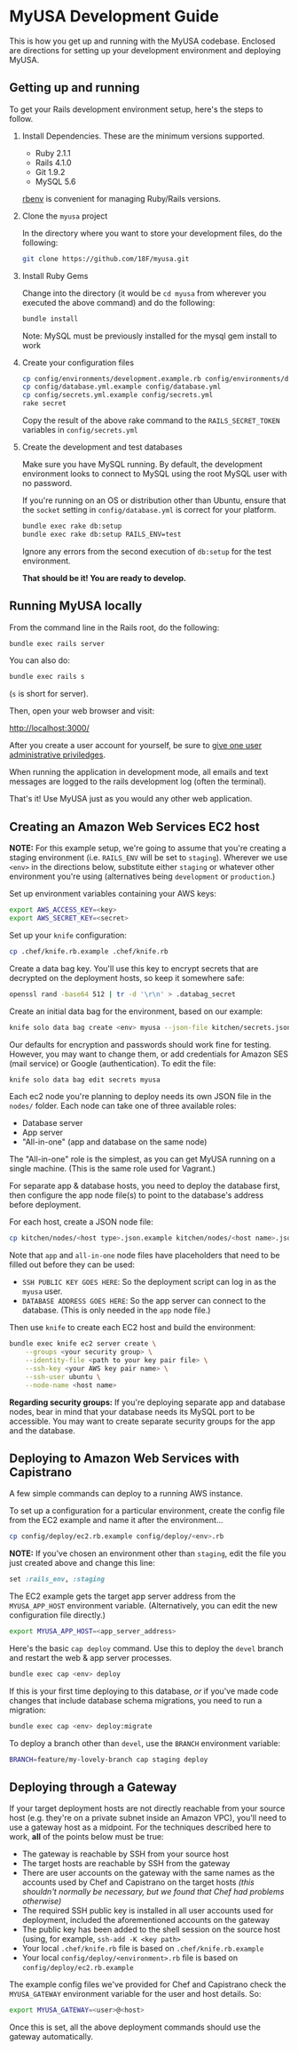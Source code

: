 # MyUSA Development Guide

This is how you get up and running with the MyUSA codebase.  Enclosed are directions for setting up your development environment and deploying MyUSA.

## Getting up and running

To get your Rails development environment setup, here's the steps to follow.

1. Install Dependencies.  These are the minimum versions supported.
      - Ruby 2.1.1
      - Rails 4.1.0
      - Git 1.9.2
      - MySQL 5.6

    [rbenv](https://github.com/sstephenson/rbenv) is convenient for managing Ruby/Rails versions.

2. Clone the `myusa` project

    In the directory where you want to store your development files, do the following:

    ```sh
    git clone https://github.com/18F/myusa.git
    ```

3. Install Ruby Gems

    Change into the directory (it would be `cd myusa` from wherever you executed the above command) and do the following:

    ```sh
    bundle install
    ```

    Note: MySQL must be previously installed for the mysql gem install to work

4. Create your configuration files

    ```sh
    cp config/environments/development.example.rb config/environments/development.rb
    cp config/database.yml.example config/database.yml
    cp config/secrets.yml.example config/secrets.yml
    rake secret
    ```

    Copy the result of the above rake command to the `RAILS_SECRET_TOKEN` variables in `config/secrets.yml`

5. Create the development and test databases

    Make sure you have MySQL running.  By default, the development environment looks to connect to MySQL using the root MySQL user with no password.

    If you're running on an OS or distribution other than Ubuntu, ensure that the `socket` setting in `config/database.yml` is correct for your platform.

    ```sh
    bundle exec rake db:setup
    bundle exec rake db:setup RAILS_ENV=test
    ```

    Ignore any errors from the second execution of `db:setup` for the test environment.

    **That should be it!  You are ready to develop.**

## Running MyUSA locally

From the command line in the Rails root, do the following:

```sh
bundle exec rails server
```

You can also do:

```sh
bundle exec rails s
```

(`s` is short for server).

Then, open your web browser and visit:

[http://localhost:3000/](http://localhost:3000/)

After you create a user account for yourself, be sure to [give one user administrative priviledges](https://github.com/18F/myusa/wiki/Administration).

When running the application in development mode, all emails and text messages are logged to the rails development log (often the terminal).

That's it!  Use MyUSA just as you would any other web application.

## Creating an Amazon Web Services EC2 host

**NOTE:** For this example setup, we're going to assume that you're creating
a staging environment (i.e. `RAILS_ENV` will be set to `staging`). Wherever
we use `<env>` in the directions below, substitute either `staging` or whatever
other environment you're using (alternatives being `development` or
`production`.)

Set up environment variables containing your AWS keys:

```sh
export AWS_ACCESS_KEY=<key>
export AWS_SECRET_KEY=<secret>
```

Set up your `knife` configuration:

```sh
cp .chef/knife.rb.example .chef/knife.rb
```

Create a data bag key. You'll use this key to encrypt secrets that are
decrypted on the deployment hosts, so keep it somewhere safe:
```sh
openssl rand -base64 512 | tr -d '\r\n' > .databag_secret
```

Create an initial data bag for the environment, based on our example:

```sh
knife solo data bag create <env> myusa --json-file kitchen/secrets.json.example
```

Our defaults for encryption and passwords should work fine for testing. However,
you may want to change them, or add credentials for Amazon SES (mail service)
or Google (authentication). To edit the file:

```sh
knife solo data bag edit secrets myusa
```

Each ec2 node you're planning to deploy needs its own JSON file in the `nodes/`
folder. Each node can take one of three available roles:
* Database server
* App server
* "All-in-one" (app and database on the same node)

The "All-in-one" role is the simplest, as you can get MyUSA running on a single
machine. (This is the same role used for Vagrant.)

For separate app & database hosts, you need to deploy the database first,
then configure the app node file(s) to point to the database's address before
deployment.

For each host, create a JSON node file:
```sh
cp kitchen/nodes/<host type>.json.example kitchen/nodes/<host name>.json
```

Note that `app` and `all-in-one` node files have placeholders that need to be
filled out before they can be used:
 * `SSH PUBLIC KEY GOES HERE`: So the deployment script can log in as the
   `myusa` user.
 * `DATABASE ADDRESS GOES HERE`: So the app server can connect to the database.
   (This is only needed in the `app` node file.)

Then use `knife` to create each EC2 host and build the environment:

```sh
bundle exec knife ec2 server create \
    --groups <your security group> \
    --identity-file <path to your key pair file> \
    --ssh-key <your AWS key pair name> \
    --ssh-user ubuntu \
    --node-name <host name>
```

**Regarding security groups:** If you're deploying separate app and database
nodes, bear in mind that your database needs its MySQL port to be accessible.
You may want to create separate security groups for the app and the database.

## Deploying to Amazon Web Services with Capistrano

A few simple commands can deploy to a running AWS instance.

To set up a configuration for a particular environment, create the config file
from the EC2 example and name it after the environment...

```sh
cp config/deploy/ec2.rb.example config/deploy/<env>.rb
```

**NOTE:** If you've chosen an environment other than `staging`, edit the file
you just created above and change this line:
```ruby
set :rails_env, :staging
```

The EC2 example gets the target app server address from the `MYUSA_APP_HOST`
environment variable. (Alternatively, you can edit the new configuration file directly.)

```sh
export MYUSA_APP_HOST=<app_server_address>
```

Here's the basic `cap deploy` command. Use this to deploy the `devel` branch
and restart the web & app server processes.

```sh
bundle exec cap <env> deploy
```

If this is your first time deploying to this database, *or* if you've made
code changes that include database schema migrations, you need to run a
migration:

```sh
bundle exec cap <env> deploy:migrate
```

To deploy a branch other than `devel`, use the `BRANCH` environment variable:
```sh
BRANCH=feature/my-lovely-branch cap staging deploy
```

## Deploying through a Gateway

If your target deployment hosts are not directly reachable from your source
host (e.g. they're on a private subnet inside an Amazon VPC), you'll need
to use a gateway host as a midpoint. For the techniques described here to
work, **all** of the points below must be true:

* The gateway is reachable by SSH from your source host
* The target hosts are reachable by SSH from the gateway
* There are user accounts on the gateway with the same names as the accounts
  used by Chef and Capistrano on the target hosts *(this shouldn't normally
  be necessary, but we found that Chef had problems otherwise)*
* The required SSH public key is installed in all user accounts used for
  deployment, included the aforementioned accounts on the gateway
* The public key has been added to the shell session on the source host (using,
  for example, `ssh-add -K <key path>`
* Your local `.chef/knife.rb` file is based on `.chef/knife.rb.example`
* Your local `config/deploy/<environment>.rb` file is based on
  `config/deploy/ec2.rb.example`

The example config files we've provided for Chef and Capistrano check the
`MYUSA_GATEWAY` environment variable for the user and host details. So:

```sh
export MYUSA_GATEWAY=<user>@<host>
```

Once this is set, all the above deployment commands should use the gateway
automatically.
